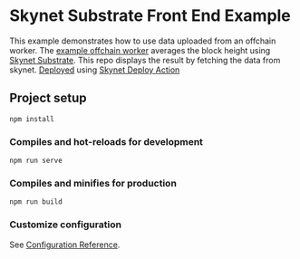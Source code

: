 # Skynet Substrate Front End Example
This example demonstrates how to use data uploaded from an offchain worker. The [example offchain worker](https://github.com/SkynetLabs/skynet-substrate-offchain-worker-node/tree/skynet-substrate/frame/examples/offchain-worker) averages the block height using [Skynet Substrate](https://github.com/SkynetLabs/skynet-substrate). This repo displays the result by fetching the data from skynet. [Deployed](https://000a09kgtkertvla0vdksg42rihmgg1armrfa245krprc67nrap5pm0.siasky.net/) using [Skynet Deploy Action](https://github.com/SkynetLabs/deploy-to-skynet-action)  
## Project setup
```
npm install
```

### Compiles and hot-reloads for development
```
npm run serve
```

### Compiles and minifies for production
```
npm run build
```

### Customize configuration
See [Configuration Reference](https://cli.vuejs.org/config/).
